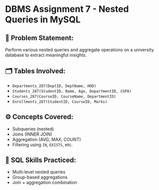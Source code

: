 # DBMS Assignment 7 - Nested Queries in MySQL

## 📄 Problem Statement:
Perform various nested queries and aggregate operations on a university database to extract meaningful insights.

## 🗂️ Tables Involved:
- `Departments_287(DeptID, DeptName, HOD)`
- `Students_287(StudentID, Name, Age, DepartmentID, CGPA)`
- `Courses_287(CourseID, CourseName, DepartmentID)`
- `Enrollments_287(StudentID, CourseID, Marks)`

## ⚙️ Concepts Covered:
- Subqueries (nested)
- Joins (INNER JOIN)
- Aggregation (AVG, MAX, COUNT)
- Filtering using `IN`, `EXISTS`, etc.

## 🧠 SQL Skills Practiced:
- Multi-level nested queries
- Group-based aggregations
- Join + aggregation combination
